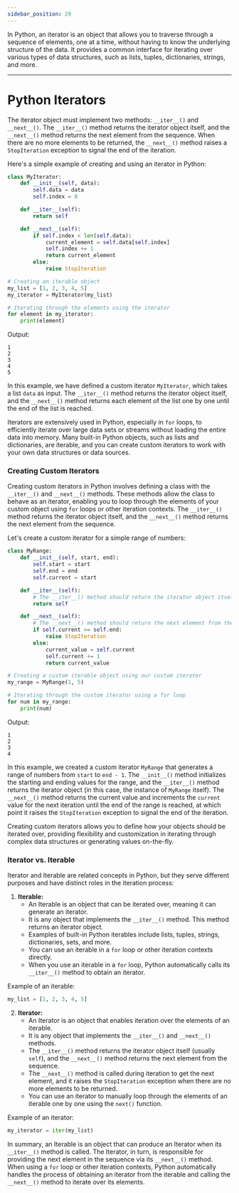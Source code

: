 ```yaml
---
sidebar_position: 29
---
```


In Python, an iterator is an object that allows you to traverse through a sequence of elements, one at a time, without having to know the underlying structure of the data. It provides a common interface for iterating over various types of data structures, such as lists, tuples, dictionaries, strings, and more.

---
# Python Iterators

The iterator object must implement two methods: `__iter__()` and `__next__()`. The `__iter__()` method returns the iterator object itself, and the `__next__()` method returns the next element from the sequence. When there are no more elements to be returned, the `__next__()` method raises a `StopIteration` exception to signal the end of the iteration.

Here's a simple example of creating and using an iterator in Python:

```python
class MyIterator:
    def __init__(self, data):
        self.data = data
        self.index = 0

    def __iter__(self):
        return self

    def __next__(self):
        if self.index < len(self.data):
            current_element = self.data[self.index]
            self.index += 1
            return current_element
        else:
            raise StopIteration

# Creating an iterable object
my_list = [1, 2, 3, 4, 5]
my_iterator = MyIterator(my_list)

# Iterating through the elements using the iterator
for element in my_iterator:
    print(element)
```

Output:
```
1
2
3
4
5
```

In this example, we have defined a custom iterator `MyIterator`, which takes a list `data` as input. The `__iter__()` method returns the iterator object itself, and the `__next__()` method returns each element of the list one by one until the end of the list is reached.

Iterators are extensively used in Python, especially in `for` loops, to efficiently iterate over large data sets or streams without loading the entire data into memory. Many built-in Python objects, such as lists and dictionaries, are iterable, and you can create custom iterators to work with your own data structures or data sources.

### Creating Custom Iterators
Creating custom iterators in Python involves defining a class with the `__iter__()` and `__next__()` methods. These methods allow the class to behave as an iterator, enabling you to loop through the elements of your custom object using `for` loops or other iteration contexts. The `__iter__()` method returns the iterator object itself, and the `__next__()` method returns the next element from the sequence.

Let's create a custom iterator for a simple range of numbers:

```python
class MyRange:
    def __init__(self, start, end):
        self.start = start
        self.end = end
        self.current = start

    def __iter__(self):
        # The __iter__() method should return the iterator object itself (in this case, the instance of MyRange)
        return self

    def __next__(self):
        # The __next__() method should return the next element from the sequence or raise StopIteration when done.
        if self.current >= self.end:
            raise StopIteration
        else:
            current_value = self.current
            self.current += 1
            return current_value

# Creating a custom iterable object using our custom iterator
my_range = MyRange(1, 5)

# Iterating through the custom iterator using a for loop
for num in my_range:
    print(num)
```

Output:
```
1
2
3
4
```

In this example, we created a custom iterator `MyRange` that generates a range of numbers from `start` to `end - 1`. The `__init__()` method initializes the starting and ending values for the range, and the `__iter__()` method returns the iterator object (in this case, the instance of `MyRange` itself). The `__next__()` method returns the current value and increments the `current` value for the next iteration until the end of the range is reached, at which point it raises the `StopIteration` exception to signal the end of the iteration.

Creating custom iterators allows you to define how your objects should be iterated over, providing flexibility and customization in iterating through complex data structures or generating values on-the-fly.

### Iterator vs. Iterable

Iterator and Iterable are related concepts in Python, but they serve different purposes and have distinct roles in the iteration process:

1. **Iterable:**
   - An Iterable is an object that can be iterated over, meaning it can generate an iterator.
   - It is any object that implements the `__iter__()` method. This method returns an iterator object.
   - Examples of built-in Python iterables include lists, tuples, strings, dictionaries, sets, and more.
   - You can use an iterable in a `for` loop or other iteration contexts directly.
   - When you use an iterable in a `for` loop, Python automatically calls its `__iter__()` method to obtain an iterator.

Example of an iterable:

```python
my_list = [1, 2, 3, 4, 5]
```

2. **Iterator:**
   - An Iterator is an object that enables iteration over the elements of an iterable.
   - It is any object that implements the `__iter__()` and `__next__()` methods.
   - The `__iter__()` method returns the iterator object itself (usually `self`), and the `__next__()` method returns the next element from the sequence.
   - The `__next__()` method is called during iteration to get the next element, and it raises the `StopIteration` exception when there are no more elements to be returned.
   - You can use an iterator to manually loop through the elements of an iterable one by one using the `next()` function.

Example of an iterator:

```python
my_iterator = iter(my_list)
```

In summary, an Iterable is an object that can produce an Iterator when its `__iter__()` method is called. The Iterator, in turn, is responsible for providing the next element in the sequence via its `__next__()` method. When using a `for` loop or other iteration contexts, Python automatically handles the process of obtaining an iterator from the iterable and calling the `__next__()` method to iterate over its elements.